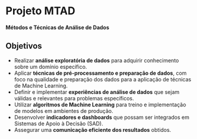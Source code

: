 # Projeto MTAD
**Métodos e Técnicas de Análise de Dados**

## Objetivos

- Realizar **análise exploratória de dados** para adquirir conhecimento sobre um domínio específico.
- Aplicar **técnicas de pré-processamento e preparação de dados**, com foco na qualidade e preparação dos dados para a aplicação de técnicas de Machine Learning.
- Definir e implementar **experiências de análise de dados** que sejam válidas e relevantes para problemas específicos.
- Utilizar **algoritmos de Machine Learning** para treino e implementação de modelos em ambientes de produção.
- Desenvolver **indicadores e dashboards** que possam ser integrados em Sistemas de Apoio à Decisão (SAD).
- Assegurar uma **comunicação eficiente dos resultados** obtidos.
